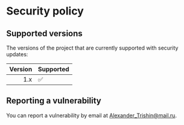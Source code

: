 # Security policy

## Supported versions

The versions of the project that are currently supported with security updates:

| Version | Supported          |
| ------: | :----------------- |
|     1.x | :white_check_mark: |

## Reporting a vulnerability

You can report a vulnerability by email at [Alexander_Trishin@mail.ru](mailto:Alexander_Trishin@mail.ru).
